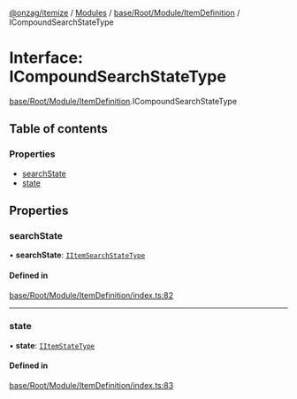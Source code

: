 [@onzag/itemize](../README.md) / [Modules](../modules.md) / [base/Root/Module/ItemDefinition](../modules/base_Root_Module_ItemDefinition.md) / ICompoundSearchStateType

# Interface: ICompoundSearchStateType

[base/Root/Module/ItemDefinition](../modules/base_Root_Module_ItemDefinition.md).ICompoundSearchStateType

## Table of contents

### Properties

- [searchState](base_Root_Module_ItemDefinition.ICompoundSearchStateType.md#searchstate)
- [state](base_Root_Module_ItemDefinition.ICompoundSearchStateType.md#state)

## Properties

### searchState

• **searchState**: [`IItemSearchStateType`](base_Root_Module_ItemDefinition.IItemSearchStateType.md)

#### Defined in

[base/Root/Module/ItemDefinition/index.ts:82](https://github.com/onzag/itemize/blob/73e0c39e/base/Root/Module/ItemDefinition/index.ts#L82)

___

### state

• **state**: [`IItemStateType`](base_Root_Module_ItemDefinition.IItemStateType.md)

#### Defined in

[base/Root/Module/ItemDefinition/index.ts:83](https://github.com/onzag/itemize/blob/73e0c39e/base/Root/Module/ItemDefinition/index.ts#L83)
